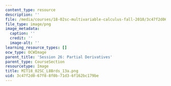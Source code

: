 ```yaml
---
content_type: resource
description: ''
file: /media/courses/18-02sc-multivariable-calculus-fall-2010/3c47f2d067f88f0b71d36f162bc179be_MIT18_02SC_L8Brds_13a.png
file_type: image/png
image_metadata:
  caption: ''
  credit: ''
  image-alt: ''
learning_resource_types: []
ocw_type: OCWImage
parent_title: 'Session 26: Partial Derivatives'
parent_type: CourseSection
resourcetype: Image
title: MIT18_02SC_L8Brds_13a.png
uid: 3c47f2d0-67f8-8f0b-71d3-6f162bc179be
---
```


